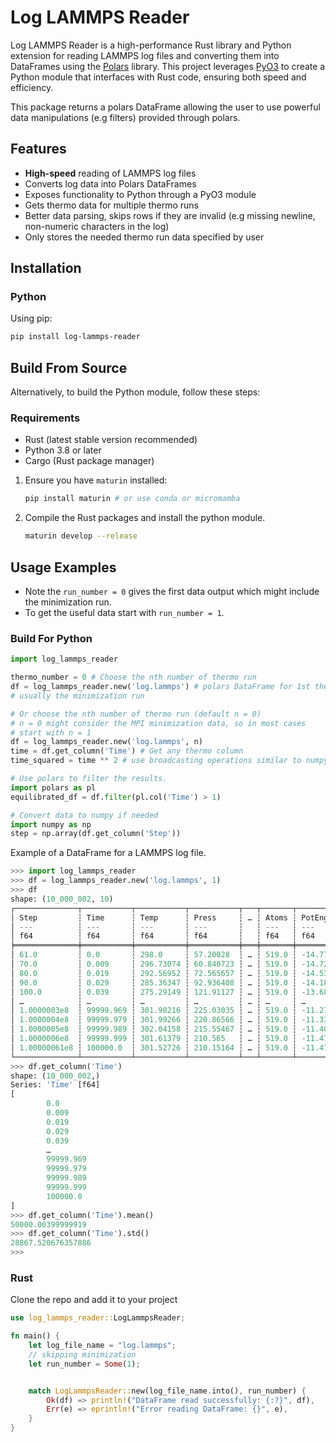 # Log LAMMPS Reader

Log LAMMPS Reader is a high-performance Rust library and Python extension for reading LAMMPS log files and converting them into DataFrames using the [Polars](https://pola.rs/) library. This project leverages [PyO3](https://pyo3.rs/) to create a Python module that interfaces with Rust code, ensuring both speed and efficiency.

This package returns a polars DataFrame allowing the user to use powerful data manipulations (e.g filters) provided through polars.

## Features

- **High-speed** reading of LAMMPS log files
- Converts log data into Polars DataFrames
- Exposes functionality to Python through a PyO3 module
- Gets thermo data for multiple thermo runs
- Better data parsing, skips rows if they are invalid (e.g missing newline, non-numeric characters in the log)
- Only stores the needed thermo run data specified by user

## Installation

### Python

Using pip:

```bash
pip install log-lammps-reader
```


## Build From Source

Alternatively, to build the Python module, follow these steps:

### Requirements

- Rust (latest stable version recommended)
- Python 3.8 or later
- Cargo (Rust package manager)

1. Ensure you have `maturin` installed:

   ```bash
   pip install maturin # or use conda or micromamba
   ```

2. Compile the Rust packages and install the python module.

    ```bash
    maturin develop --release
    ```

## Usage Examples

- Note the `run_number = 0` gives the first data output which might include the minimization run.
- To get the useful data start with `run_number = 1`.


### Build For Python

```python
import log_lammps_reader

thermo_number = 0 # Choose the nth number of thermo run
df = log_lammps_reader.new('log.lammps') # polars DataFrame for 1st thermo run
# usually the minimization run

# Or choose the nth number of thermo run (default n = 0)
# n = 0 might consider the MPI minimization data, so in most cases
# start with n = 1
df = log_lammps_reader.new('log.lammps', n) 
time = df.get_column('Time') # Get any thermo column
time_squared = time ** 2 # use broadcasting operations similar to numpy

# Use polars to filter the results.
import polars as pl
equilibrated_df = df.filter(pl.col('Time') > 1) 

# Convert data to numpy if needed
import numpy as np
step = np.array(df.get_column('Step'))
```

Example of a DataFrame for a LAMMPS log file.

```python
>>> import log_lammps_reader
>>> df = log_lammps_reader.new('log.lammps', 1)
>>> df
shape: (10_000_002, 10)
┌──────────────┬───────────┬───────────┬───────────┬───┬───────┬────────────┬───────────┬───────────┐
│ Step         ┆ Time      ┆ Temp      ┆ Press     ┆ … ┆ Atoms ┆ PotEng     ┆ KinEng    ┆ TotEng    │
│ ---          ┆ ---       ┆ ---       ┆ ---       ┆   ┆ ---   ┆ ---        ┆ ---       ┆ ---       │
│ f64          ┆ f64       ┆ f64       ┆ f64       ┆   ┆ f64   ┆ f64        ┆ f64       ┆ f64       │
╞══════════════╪═══════════╪═══════════╪═══════════╪═══╪═══════╪════════════╪═══════════╪═══════════╡
│ 61.0         ┆ 0.0       ┆ 298.0     ┆ 57.20028  ┆ … ┆ 519.0 ┆ -14.776112 ┆ 19.953113 ┆ 5.1770012 │
│ 70.0         ┆ 0.009     ┆ 296.73074 ┆ 60.840723 ┆ … ┆ 519.0 ┆ -14.721924 ┆ 19.868128 ┆ 5.1462039 │
│ 80.0         ┆ 0.019     ┆ 292.56952 ┆ 72.565657 ┆ … ┆ 519.0 ┆ -14.530972 ┆ 19.589506 ┆ 5.0585341 │
│ 90.0         ┆ 0.029     ┆ 285.36347 ┆ 92.936408 ┆ … ┆ 519.0 ┆ -14.18668  ┆ 19.107012 ┆ 4.9203316 │
│ 100.0        ┆ 0.039     ┆ 275.29149 ┆ 121.91127 ┆ … ┆ 519.0 ┆ -13.681587 ┆ 18.432625 ┆ 4.7510379 │
│ …            ┆ …         ┆ …         ┆ …         ┆ … ┆ …     ┆ …          ┆ …         ┆ …         │
│ 1.0000003e8  ┆ 99999.969 ┆ 301.90216 ┆ 225.03035 ┆ … ┆ 519.0 ┆ -11.279288 ┆ 20.214389 ┆ 8.9351011 │
│ 1.0000004e8  ┆ 99999.979 ┆ 301.99266 ┆ 220.86566 ┆ … ┆ 519.0 ┆ -11.33326  ┆ 20.220449 ┆ 8.8871881 │
│ 1.0000005e8  ┆ 99999.989 ┆ 302.04158 ┆ 215.55467 ┆ … ┆ 519.0 ┆ -11.406581 ┆ 20.223724 ┆ 8.8171428 │
│ 1.0000006e8  ┆ 99999.999 ┆ 301.61379 ┆ 210.565   ┆ … ┆ 519.0 ┆ -11.471215 ┆ 20.195081 ┆ 8.723866  │
│ 1.00000061e8 ┆ 100000.0  ┆ 301.52726 ┆ 210.15164 ┆ … ┆ 519.0 ┆ -11.475823 ┆ 20.189287 ┆ 8.7134637 │
└──────────────┴───────────┴───────────┴───────────┴───┴───────┴────────────┴───────────┴───────────┘
>>> df.get_column('Time')
shape: (10_000_002,)
Series: 'Time' [f64]
[
        0.0
        0.009
        0.019
        0.029
        0.039
        …
        99999.969
        99999.979
        99999.989
        99999.999
        100000.0
]
>>> df.get_column('Time').mean()
50000.00399999919
>>> df.get_column('Time').std()
28867.520676357886
>>>
```

### Rust

Clone the repo and add it to your project

```rust
use log_lammps_reader::LogLammpsReader;

fn main() {
    let log_file_name = "log.lammps";
    // skipping minimization
    let run_number = Some(1);


    match LogLammpsReader::new(log_file_name.into(), run_number) {
        Ok(df) => println!("DataFrame read successfully: {:?}", df),
        Err(e) => eprintln!("Error reading DataFrame: {}", e),
    }
}
```
